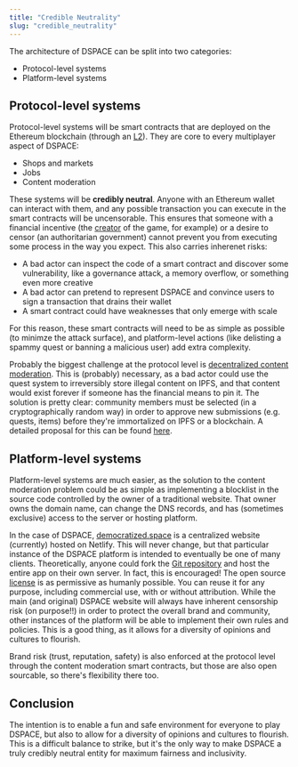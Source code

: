 ```yaml
---
title: "Credible Neutrality"
slug: "credible_neutrality"
---
```


The architecture of DSPACE can be split into two categories:

- Protocol-level systems
- Platform-level systems

## Protocol-level systems

Protocol-level systems will be smart contracts that are deployed on the Ethereum blockchain (through an [L2](https://ethereum.org/en/layer-2/)). They are core to every multiplayer aspect of DSPACE:

- Shops and markets
- Jobs
- Content moderation

These systems will be **credibly neutral**. Anyone with an Ethereum wallet can interact with them, and any possible transaction you can execute in the smart contracts will be uncensorable. This ensures that someone with a financial incentive (the [creator](https://futuroptimist.com) of the game, for example) or a desire to censor (an authoritarian government) cannot prevent you from executing some process in the way you expect. This also carries inherenet risks:

- A bad actor can inspect the code of a smart contract and discover some vulnerability, like a governance attack, a memory overflow, or something even more creative
- A bad actor can pretend to represent DSPACE and convince users to sign a transaction that drains their wallet
- A smart contract could have weaknesses that only emerge with scale

For this reason, these smart contracts will need to be as simple as possible (to minimze the attack surface), and platform-level actions (like delisting a spammy quest or banning a malicious user) add extra complexity.

Probably the biggest challenge at the protocol level is [decentralized content moderation](https://jaygraber.medium.com/designing-decentralized-moderation-a76430a8eab). This is (probably) necessary, as a bad actor could use the quest system to irreversibly store illegal content on IPFS, and that content would exist forever if someone has the financial means to pin it. The solution is pretty clear: community members must be selected (in a cryptographically random way) in order to approve new submissions (e.g. quests, items) before they're immortalized on IPFS or a blockchain. A detailed proposal for this can be found [here](/docs/reviews).

## Platform-level systems

Platform-level systems are much easier, as the solution to the content moderation problem could be as simple as implementing a blocklist in the source code controlled by the owner of a traditional website. That owner owns the domain name, can change the DNS records, and has (sometimes exclusive) access to the server or hosting platform.

In the case of DSPACE, [democratized.space](https://democratized.space) is a centralized website (currently) hosted on Netlify. This will never change, but that particular instance of the DSPACE platform is intended to eventually be one of many clients. Theoretically, anyone could fork the [Git repository](https://github.com/democratizedspace/dspace) and host the entire app on their own server. In fact, this is encouraged! The open source [license](https://github.com/democratizedspace/dspace/blob/main/LICENSE) is as permissive as humanly possible. You can reuse it for any purpose, including commercial use, with or without attribution. While the main (and original) DSPACE website will always have inherent censorship risk (on purpose!!) in order to protect the overall brand and community, other instances of the platform will be able to implement their own rules and policies. This is a good thing, as it allows for a diversity of opinions and cultures to flourish.

Brand risk (trust, reputation, safety) is also enforced at the protocol level through the content moderation smart contracts, but those are also open sourcable, so there's flexibility there too.

## Conclusion

The intention is to enable a fun and safe environment for everyone to play DSPACE, but also to allow for a diversity of opinions and cultures to flourish. This is a difficult balance to strike, but it's the only way to make DSPACE a truly credibly neutral entity for maximum fairness and inclusivity.